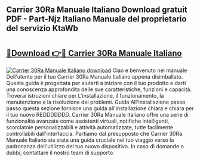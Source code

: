 ## Carrier 30Ra Manuale Italiano Download gratuit PDF - Part-Njz Italiano Manuale del proprietario del servizio KtaWb

# <h2><a href="http://dfbh1mh.blite.top/?on=Carrier+30Ra+Manuale+Italiano">🔗Download 👉🔴 Carrier 30Ra Manuale Italiano</a></h2>

[![Carrier 30Ra Manuale Italiano download](https://i.imgur.com/lujVjoI.png)](http://dfbh1mh.blite.top/?on=Carrier+30Ra+Manuale+Italiano)
Ciao e benvenuto nel manuale Dell'utente per il tuo Carrier 30Ra Manuale Italiano appena disimballato. Questa guida è progettata per aiutarti a iniziare con il tuo prodotto e darti una conoscenza approfondita delle sue caratteristiche, funzioni e capacità. Troverai istruzioni chiare per L'installazione, il funzionamento, la manutenzione e la risoluzione dei problemi. Guida All'installazione passo passo questa sezione fornisce una guida all'installazione chiara e chiara per il tuo nuovo REDDDDDDD. Carrier 30Ra Manuale Italiano offre una serie di funzionalità avanzate come assistenti virtuali, notifiche intelligenti, scorciatoie personalizzabili e attività automatizzate, tutte facilmente controllabili dall'interfaccia. Partiamo dal presupposto che Carrier 30Ra Manuale Italiano sia stata una guida cruciale nel tuo viaggio verso la padronanza dell'utilizzo del tuo nuovo dispositivo. In caso di domande o dubbi, contattare il nostro team di supporto.
